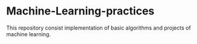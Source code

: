 # Machine-Learning-practices
This repository consist implementation of basic algorithms and projects of machine learning.
